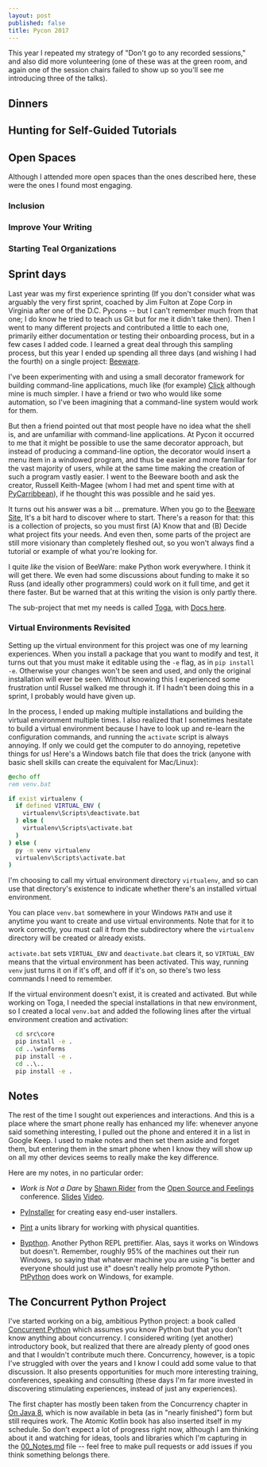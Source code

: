 ```yaml
---
layout: post
published: false
title: Pycon 2017
---
```


This year I repeated my strategy of "Don't go to any recorded sessions," and
also did more volunteering (one of these was at the green room, and again one
of the session chairs failed to show up so you'll see me introducing three of
the talks).


Dinners
-------

Hunting for Self-Guided Tutorials
---------------------------------

Open Spaces
-----------

Although I attended more open spaces than the ones described here, these
were the ones I found most engaging.

### Inclusion

### Improve Your Writing

### Starting Teal Organizations

Sprint days
-----------

Last year was my first experience sprinting (If you don't consider what was
arguably the very first sprint, coached by Jim Fulton at Zope Corp in Virginia
after one of the D.C. Pycons -- but I can't remember much from that one; I do
know he tried to teach us Git but for me it didn't take then). Then I went to
many different projects and contributed a little to each one, primarily either
documentation or testing their onboarding process, but in a few cases I added
code. I learned a great deal through this sampling process, but this year
I ended up spending all three days (and wishing I had the fourth) on a single
project: [Beeware](https://pybee.org/).

I've been experimenting with and using a small decorator framework for building
command-line applications, much like (for example) [Click](http://click.pocoo.org)
although mine is much simpler. I have a friend or two who would like some
automation, so I've been imagining that a command-line system would work for them.

But then a friend pointed out that most people have no idea what the shell is, and
are unfamiliar with command-line applications. At Pycon it occurred to me that it
might be possible to use the same decorator approach, but instead of producing
a command-line option, the decorator would insert a menu item in a windowed program,
and thus be easier and more familiar for the vast majority of users, while at the
same time making the creation of such a program vastly easier. I went to the Beeware
booth and ask the creator, Russell Keith-Magee (whom I had met and spent time with
at [PyCarribbean](http://bruceeckel.github.io/2017/04/19/pycaribbean-keynote-on-youtube/)),
if he thought this was possible and he said yes.

It turns out his answer was a bit ... premature. When you go to the [Beeware Site](https://pybee.org/),
It's a bit hard to discover where to start. There's a reason for that: this is a collection
of projects, so you must first (A) Know that and (B) Decide what project fits your needs.
And even then, some parts of the project are still more visionary than completely fleshed out,
so you won't always find a tutorial or example of what you're looking for.

I quite *like* the vision of BeeWare: make Python work everywhere. I think it will get there.
We even had some discussions about funding to make it so Russ (and ideally other programmers)
could work on it full time, and get it there faster. But be warned that at this writing the
vision is only partly there.

The sub-project that met my needs is called [Toga](https://github.com/pybee/toga), with
[Docs here](https://toga.readthedocs.io/en/latest/).

### Virtual Environments Revisited

Setting up the virtual environment for this project was one of my learning
experiences. When you install a package that you want to modify and test, it
turns out that you must make it editable using the `-e` flag, as in `pip
install -e`. Otherwise your changes won't be seen and used, and only the
original installation will ever be seen. Without knowing this I experienced
some frustration until Russel walked me through it. If I hadn't been doing
this in a sprint, I probably would have given up.

In the process, I ended up making multiple installations and building the
virtual environment multiple times. I also realized that I sometimes hesitate
to build a virtual environment because I have to look up and re-learn the
configuration commands, and running the `activate` script is always annoying.
If only we could get the computer to do annoying, repetetive things for us!
Here's a Windows batch file that does the trick (anyone with basic shell
skills can create the equivalent for Mac/Linux):

```bat
@echo off
rem venv.bat

if exist virtualenv (
  if defined VIRTUAL_ENV (
    virtualenv\Scripts\deactivate.bat
  ) else (
    virtualenv\Scripts\activate.bat
  )
) else (
  py -m venv virtualenv
  virtualenv\Scripts\activate.bat
)
```

I'm choosing to call my virtual environment directory `virtualenv`, and so can
use that directory's existence to indicate whether there's an installed
virtual environment.

You can place `venv.bat` somewhere in your Windows `PATH` and use it anytime
you want to create and use virtual environments. Note that for it to work
correctly, you must call it from the subdirectory where the `virtualenv`
directory will be created or already exists.

`activate.bat` sets `VIRTUAL_ENV` and `deactivate.bat` clears it, so
`VIRTUAL_ENV` means that the virtual environment has been activated. This way,
running `venv` just turns it on if it's off, and off if it's on, so there's
two less commands I need to remember.

If the virtual environment doesn't exist, it is created and activated. But
while working on Toga, I needed the special installations in that new
environment, so I created a local `venv.bat` and added the following lines
after the virtual environment creation and activation:

```bat
  cd src\core
  pip install -e .
  cd ..\winforms
  pip install -e .
  cd ..\..
  pip install -e .
```


Notes
-----

The rest of the time I sought out experiences and interactions. And this is a place where
the smart phone really has enhanced my life: whenever anyone said something interesting, I
pulled out the phone and entered it in a list in Google Keep. I used to make notes and then
set them aside and forget them, but entering them in the smart phone when I know they will
show up on all my other devices seems to really make the key difference.

Here are my notes, in no particular order:

- *Work is Not a Dare* by [Shawn Rider](http://shawnrider.com/) from
  the [Open Source and Feelings](http://www.osfeels.com/) conference.
  [Slides](https://www.slideshare.net/shawnrider/work-is-not-a-dare-tips-for-building-inclusive-teams)
  [Video](https://www.youtube.com/watch?v=OdHH5KWGTNo).

- [PyInstaller](http://www.pyinstaller.org/) for creating easy end-user installers.

- [Pint](https://pint.readthedocs.io/en/0.8/) a units library for working with physical quantities.

- [Bypthon](https://www.bpython-interpreter.org/). Another Python REPL prettifier. Alas, says it works
  on Windows but doesn't. Remember, roughly 95% of the machines out their run Windows, so saying that
  whatever machine you are using "is better and everyone should just use it" doesn't really help promote
  Python. [PtPython](https://github.com/jonathanslenders/ptpython) does work on Windows, for example.


The Concurrent Python Project
-----------------------------

I've started working on a big, ambitious Python project: a book called
[Concurrent Python](www.ConcurrentPython.com) which assumes you know Python
but that you don't know anything about concurrency. I considered writing (yet
another) introductory book, but realized that there are already plenty of good
ones and that I wouldn't contribute much there. Concurrency, however, is a
topic I've struggled with over the years and I know I could add some value to
that discussion. It also presents opportunities for much more interesting
training, conferences, speaking and consulting (these days I'm far more
invested in discovering stimulating experiences, instead of just any
experiences).

The first chapter has mostly been taken from the Concurrency chapter in [On
Java 8](www.OnJava8.com), which is now available in beta (as in "nearly
finished") form but still requires work. The Atomic Kotlin book has also
inserted itself in my schedule. So don't expect a lot of progress right now,
although I am thinking about it and watching for ideas, tools and libraries
which I'm capturing in the [00_Notes.md](https://github.com/BruceEckel/ConcurrentPython/blob/master/Chapters/00_Notes.md) file -- feel free to make pull requests or add issues if you
think something belongs there.
